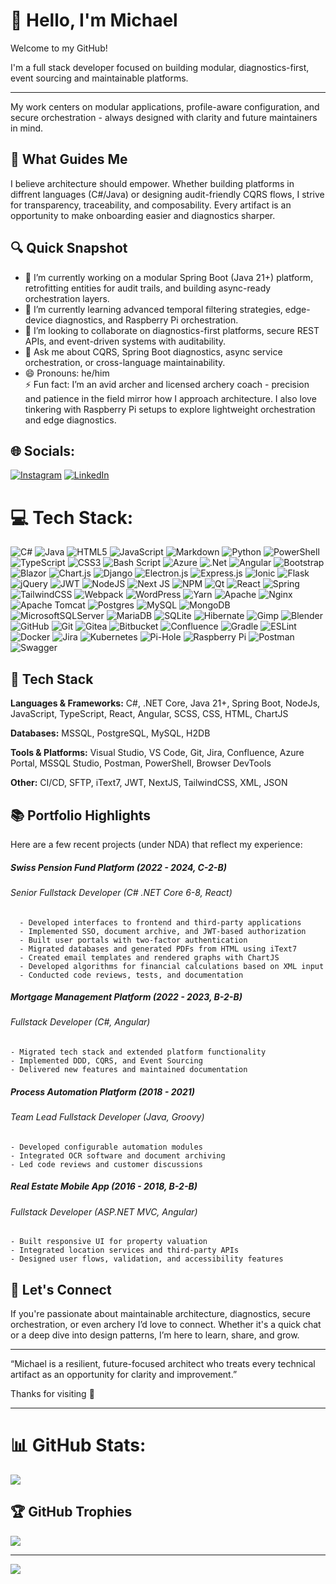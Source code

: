 # 👋 Hello, I'm Michael

Welcome to my GitHub! 

I'm a full stack developer focused on building modular, diagnostics-first, event sourcing and maintainable platforms.

---
My work centers on modular applications, profile-aware configuration, and secure orchestration - always designed with clarity and future maintainers in mind.

## 🧭 What Guides Me
I believe architecture should empower. Whether building platforms in diffrent languages (C#/Java) or designing audit-friendly CQRS flows, I strive for transparency, traceability, and composability. Every artifact is an opportunity to make onboarding easier and diagnostics sharper.
## 🔍 Quick Snapshot
- 🔭 I’m currently working on a modular Spring Boot (Java 21+) platform, retrofitting entities for audit trails, and building async-ready orchestration layers.
- 🌱 I’m currently learning advanced temporal filtering strategies, edge-device diagnostics, and Raspberry Pi orchestration.
- 👯 I’m looking to collaborate on diagnostics-first platforms, secure REST APIs, and event-driven systems with auditability.
- 💬 Ask me about CQRS, Spring Boot diagnostics, async service orchestration, or cross-language maintainability.
- 😄 Pronouns: he/him<br>
⚡ Fun fact: I’m an avid archer and licensed archery coach - precision and patience in the field mirror how I approach architecture. I also love tinkering with Raspberry Pi setups to explore lightweight orchestration and edge diagnostics.

## 🌐 Socials:
[![Instagram](https://img.shields.io/badge/Instagram-%23E4405F.svg?logo=Instagram&logoColor=white)](https://instagram.com/mr.m.fleig) [![LinkedIn](https://img.shields.io/badge/LinkedIn-%230077B5.svg?logo=linkedin&logoColor=white)](https://www.linkedin.com/in/michael-fleig-3a3286316/)

# 💻 Tech Stack:
![C#](https://img.shields.io/badge/c%23-%23239120.svg?style=for-the-badge&logo=csharp&logoColor=white) ![Java](https://img.shields.io/badge/java-%23ED8B00.svg?style=for-the-badge&logo=openjdk&logoColor=white) ![HTML5](https://img.shields.io/badge/html5-%23E34F26.svg?style=for-the-badge&logo=html5&logoColor=white) ![JavaScript](https://img.shields.io/badge/javascript-%23323330.svg?style=for-the-badge&logo=javascript&logoColor=%23F7DF1E) ![Markdown](https://img.shields.io/badge/markdown-%23000000.svg?style=for-the-badge&logo=markdown&logoColor=white) ![Python](https://img.shields.io/badge/python-3670A0?style=for-the-badge&logo=python&logoColor=ffdd54) ![PowerShell](https://img.shields.io/badge/PowerShell-%235391FE.svg?style=for-the-badge&logo=powershell&logoColor=white) ![TypeScript](https://img.shields.io/badge/typescript-%23007ACC.svg?style=for-the-badge&logo=typescript&logoColor=white) ![CSS3](https://img.shields.io/badge/css3-%231572B6.svg?style=for-the-badge&logo=css3&logoColor=white) ![Bash Script](https://img.shields.io/badge/bash_script-%23121011.svg?style=for-the-badge&logo=gnu-bash&logoColor=white) ![Azure](https://img.shields.io/badge/azure-%230072C6.svg?style=for-the-badge&logo=microsoftazure&logoColor=white) ![.Net](https://img.shields.io/badge/.NET-5C2D91?style=for-the-badge&logo=.net&logoColor=white) ![Angular](https://img.shields.io/badge/angular-%23DD0031.svg?style=for-the-badge&logo=angular&logoColor=white) ![Bootstrap](https://img.shields.io/badge/bootstrap-%238511FA.svg?style=for-the-badge&logo=bootstrap&logoColor=white) ![Blazor](https://img.shields.io/badge/blazor-%235C2D91.svg?style=for-the-badge&logo=blazor&logoColor=white) ![Chart.js](https://img.shields.io/badge/chart.js-F5788D.svg?style=for-the-badge&logo=chart.js&logoColor=white) ![Django](https://img.shields.io/badge/django-%23092E20.svg?style=for-the-badge&logo=django&logoColor=white) ![Electron.js](https://img.shields.io/badge/Electron-191970?style=for-the-badge&logo=Electron&logoColor=white) ![Express.js](https://img.shields.io/badge/express.js-%23404d59.svg?style=for-the-badge&logo=express&logoColor=%2361DAFB) ![Ionic](https://img.shields.io/badge/Ionic-%233880FF.svg?style=for-the-badge&logo=Ionic&logoColor=white) ![Flask](https://img.shields.io/badge/flask-%23000.svg?style=for-the-badge&logo=flask&logoColor=white) ![jQuery](https://img.shields.io/badge/jquery-%230769AD.svg?style=for-the-badge&logo=jquery&logoColor=white) ![JWT](https://img.shields.io/badge/JWT-black?style=for-the-badge&logo=JSON%20web%20tokens) ![NodeJS](https://img.shields.io/badge/node.js-6DA55F?style=for-the-badge&logo=node.js&logoColor=white) ![Next JS](https://img.shields.io/badge/Next-black?style=for-the-badge&logo=next.js&logoColor=white) ![NPM](https://img.shields.io/badge/NPM-%23CB3837.svg?style=for-the-badge&logo=npm&logoColor=white) ![Qt](https://img.shields.io/badge/Qt-%23217346.svg?style=for-the-badge&logo=Qt&logoColor=white) ![React](https://img.shields.io/badge/react-%2320232a.svg?style=for-the-badge&logo=react&logoColor=%2361DAFB) ![Spring](https://img.shields.io/badge/spring-%236DB33F.svg?style=for-the-badge&logo=spring&logoColor=white) ![TailwindCSS](https://img.shields.io/badge/tailwindcss-%2338B2AC.svg?style=for-the-badge&logo=tailwind-css&logoColor=white) ![Webpack](https://img.shields.io/badge/webpack-%238DD6F9.svg?style=for-the-badge&logo=webpack&logoColor=black) ![WordPress](https://img.shields.io/badge/WordPress-%23117AC9.svg?style=for-the-badge&logo=WordPress&logoColor=white) ![Yarn](https://img.shields.io/badge/yarn-%232C8EBB.svg?style=for-the-badge&logo=yarn&logoColor=white) ![Apache](https://img.shields.io/badge/apache-%23D42029.svg?style=for-the-badge&logo=apache&logoColor=white) ![Nginx](https://img.shields.io/badge/nginx-%23009639.svg?style=for-the-badge&logo=nginx&logoColor=white) ![Apache Tomcat](https://img.shields.io/badge/apache%20tomcat-%23F8DC75.svg?style=for-the-badge&logo=apache-tomcat&logoColor=black) ![Postgres](https://img.shields.io/badge/postgres-%23316192.svg?style=for-the-badge&logo=postgresql&logoColor=white) ![MySQL](https://img.shields.io/badge/mysql-4479A1.svg?style=for-the-badge&logo=mysql&logoColor=white) ![MongoDB](https://img.shields.io/badge/MongoDB-%234ea94b.svg?style=for-the-badge&logo=mongodb&logoColor=white) ![MicrosoftSQLServer](https://img.shields.io/badge/Microsoft%20SQL%20Server-CC2927?style=for-the-badge&logo=microsoft%20sql%20server&logoColor=white) ![MariaDB](https://img.shields.io/badge/MariaDB-003545?style=for-the-badge&logo=mariadb&logoColor=white) ![SQLite](https://img.shields.io/badge/sqlite-%2307405e.svg?style=for-the-badge&logo=sqlite&logoColor=white) ![Hibernate](https://img.shields.io/badge/Hibernate-59666C?style=for-the-badge&logo=Hibernate&logoColor=white) ![Gimp](https://img.shields.io/badge/Gimp-657D8B?style=for-the-badge&logo=gimp&logoColor=FFFFFF) ![Blender](https://img.shields.io/badge/blender-%23F5792A.svg?style=for-the-badge&logo=blender&logoColor=white) ![GitHub](https://img.shields.io/badge/github-%23121011.svg?style=for-the-badge&logo=github&logoColor=white) ![Git](https://img.shields.io/badge/git-%23F05033.svg?style=for-the-badge&logo=git&logoColor=white) ![Gitea](https://img.shields.io/badge/Gitea-34495E?style=for-the-badge&logo=gitea&logoColor=5D9425) ![Bitbucket](https://img.shields.io/badge/bitbucket-%230047B3.svg?style=for-the-badge&logo=bitbucket&logoColor=white) ![Confluence](https://img.shields.io/badge/confluence-%23172BF4.svg?style=for-the-badge&logo=confluence&logoColor=white) ![Gradle](https://img.shields.io/badge/Gradle-02303A.svg?style=for-the-badge&logo=Gradle&logoColor=white) ![ESLint](https://img.shields.io/badge/ESLint-4B3263?style=for-the-badge&logo=eslint&logoColor=white) ![Docker](https://img.shields.io/badge/docker-%230db7ed.svg?style=for-the-badge&logo=docker&logoColor=white) ![Jira](https://img.shields.io/badge/jira-%230A0FFF.svg?style=for-the-badge&logo=jira&logoColor=white) ![Kubernetes](https://img.shields.io/badge/kubernetes-%23326ce5.svg?style=for-the-badge&logo=kubernetes&logoColor=white) ![Pi-Hole](https://img.shields.io/badge/pihole-%2396060C.svg?style=for-the-badge&logo=pi-hole&logoColor=white) ![Raspberry Pi](https://img.shields.io/badge/-Raspberry_Pi-C51A4A?style=for-the-badge&logo=Raspberry-Pi) ![Postman](https://img.shields.io/badge/Postman-FF6C37?style=for-the-badge&logo=postman&logoColor=white) ![Swagger](https://img.shields.io/badge/-Swagger-%23Clojure?style=for-the-badge&logo=swagger&logoColor=white)

## 🧰 Tech Stack

**Languages & Frameworks:**
C#, .NET Core, Java 21+, Spring Boot, NodeJs, JavaScript, TypeScript, React, Angular, SCSS, CSS, HTML, ChartJS

**Databases:**
MSSQL, PostgreSQL, MySQL, H2DB

**Tools & Platforms:**
Visual Studio, VS Code, Git, Jira, Confluence, Azure Portal, MSSQL Studio, Postman, PowerShell, Browser DevTools

**Other:**
CI/CD, SFTP, iText7, JWT, NextJS, TailwindCSS, XML, JSON

## 📚 Portfolio Highlights
Here are a few recent projects (under NDA) that reflect my experience:

##### Swiss Pension Fund Platform (2022 - 2024, C-2-B)
###### Senior Fullstack Developer (C# .NET Core 6-8, React)

```
  - Developed interfaces to frontend and third-party applications
  - Implemented SSO, document archive, and JWT-based authorization
  - Built user portals with two-factor authentication
  - Migrated databases and generated PDFs from HTML using iText7
  - Created email templates and rendered graphs with ChartJS
  - Developed algorithms for financial calculations based on XML input
  - Conducted code reviews, tests, and documentation
```

##### Mortgage Management Platform (2022 - 2023, B-2-B)
###### Fullstack Developer (C#, Angular)

```
- Migrated tech stack and extended platform functionality
- Implemented DDD, CQRS, and Event Sourcing
- Delivered new features and maintained documentation
```

##### Process Automation Platform (2018 - 2021)
###### Team Lead Fullstack Developer (Java, Groovy)

```
- Developed configurable automation modules
- Integrated OCR software and document archiving
- Led code reviews and customer discussions
```

##### Real Estate Mobile App (2016 - 2018, B-2-B)
###### Fullstack Developer (ASP.NET MVC, Angular)

```
- Built responsive UI for property valuation
- Integrated location services and third-party APIs
- Designed user flows, validation, and accessibility features
```

## 🤝 Let's Connect

If you're passionate about maintainable architecture, diagnostics, secure orchestration, or even archery I’d love to connect. Whether it's a quick chat or a deep dive into design patterns, I’m here to learn, share, and grow.

---

“Michael is a resilient, future-focused architect who treats every technical artifact as an opportunity for clarity and improvement.”

Thanks for visiting 🙌

---


# 📊 GitHub Stats:
![](https://nirzak-streak-stats.vercel.app/?user=leahcimred&theme=dark&hide_border=false)<br/>

## 🏆 GitHub Trophies
![](https://github-profile-trophy.vercel.app/?username=leahcimred&theme=radical&no-frame=true&no-bg=false&margin-w=4)

---
[![](https://visitcount.itsvg.in/api?id=leahcimred&icon=0&color=0)](https://visitcount.itsvg.in)

<!-- Proudly created with GPRM ( https://gprm.itsvg.in ) -->

</sub>
